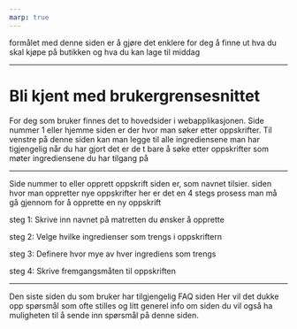 ```yaml
---
marp: true
---
```


formålet med denne siden er å gjøre det enklere for deg å finne ut hva du skal kjøpe på butikken og hva du kan lage til middag

---

# Bli kjent med brukergrensesnittet

For deg som bruker finnes det to hovedsider i webapplikasjonen.
Side nummer 1 eller hjemme siden er der hvor man søker etter oppskrifter.
Til venstre på denne siden kan man legge til alle ingrediensene man har tigjengelig
når du har gjort det er de t bare å søke etter oppskrifter som møter ingrediensene du har tilgang på

---

Side nummer to eller opprett oppskrift siden er, som navnet tilsier. siden hvor man oppretter nye oppskrifter
her er det en 4 stegs prosess man må gå gjennom for å opprette en ny oppskrift

steg 1: Skrive inn navnet på matretten du ønsker å opprette

steg 2: Velge hvilke ingredienser som trengs i oppskriftern

steg 3: Definere hvor mye av hver ingrediens som trengs

steg 4: Skrive fremgangsmåten til oppskriften

---

Den siste siden du som bruker har tilgjengelig FAQ siden
Her vil det dukke opp spørsmål som ofte stilles og litt generel info om siden
du vil også ha muligheten til å sende inn spørsmål på denne siden.